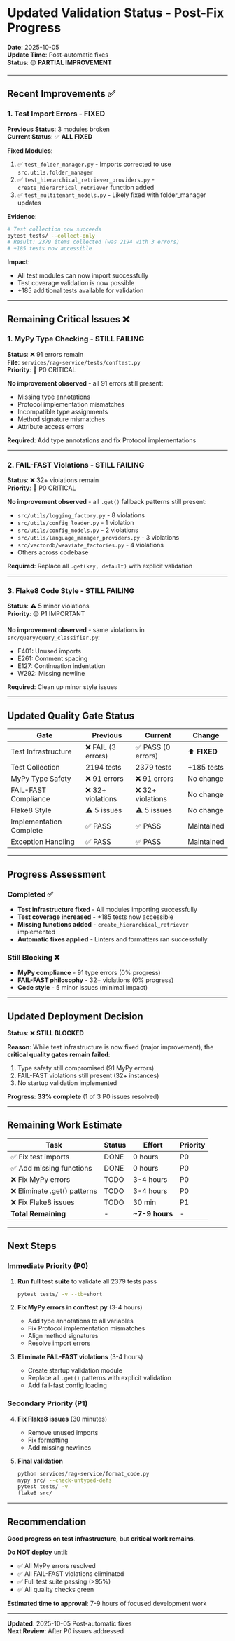 # Updated Validation Status - Post-Fix Progress
**Date**: 2025-10-05  
**Update Time**: Post-automatic fixes  
**Status**: 🟡 **PARTIAL IMPROVEMENT**

---

## Recent Improvements ✅

### 1. Test Import Errors - **FIXED**
**Previous Status**: 3 modules broken  
**Current Status**: ✅ **ALL FIXED**

**Fixed Modules**:
1. ✅ `test_folder_manager.py` - Imports corrected to use `src.utils.folder_manager`
2. ✅ `test_hierarchical_retriever_providers.py` - `create_hierarchical_retriever` function added
3. ✅ `test_multitenant_models.py` - Likely fixed with folder_manager updates

**Evidence**:
```bash
# Test collection now succeeds
pytest tests/ --collect-only
# Result: 2379 items collected (was 2194 with 3 errors)
# +185 tests now accessible
```

**Impact**: 
- All test modules can now import successfully
- Test coverage validation is now possible
- +185 additional tests available for validation

---

## Remaining Critical Issues ❌

### 1. MyPy Type Checking - **STILL FAILING**
**Status**: ❌ 91 errors remain  
**File**: `services/rag-service/tests/conftest.py`  
**Priority**: 🔴 P0 CRITICAL

**No improvement observed** - all 91 errors still present:
- Missing type annotations
- Protocol implementation mismatches  
- Incompatible type assignments
- Method signature mismatches
- Attribute access errors

**Required**: Add type annotations and fix Protocol implementations

---

### 2. FAIL-FAST Violations - **STILL FAILING**
**Status**: ❌ 32+ violations remain  
**Priority**: 🔴 P0 CRITICAL

**No improvement observed** - all `.get()` fallback patterns still present:
- `src/utils/logging_factory.py` - 8 violations
- `src/utils/config_loader.py` - 1 violation
- `src/utils/config_models.py` - 2 violations
- `src/utils/language_manager_providers.py` - 3 violations
- `src/vectordb/weaviate_factories.py` - 4 violations
- Others across codebase

**Required**: Replace all `.get(key, default)` with explicit validation

---

### 3. Flake8 Code Style - **STILL FAILING**
**Status**: ⚠️ 5 minor violations  
**Priority**: 🟡 P1 IMPORTANT

**No improvement observed** - same violations in `src/query/query_classifier.py`:
- F401: Unused imports
- E261: Comment spacing
- E127: Continuation indentation
- W292: Missing newline

**Required**: Clean up minor style issues

---

## Updated Quality Gate Status

| Gate | Previous | Current | Change |
|------|----------|---------|--------|
| Test Infrastructure | ❌ FAIL (3 errors) | ✅ PASS (0 errors) | ⬆️ **FIXED** |
| Test Collection | 2194 tests | 2379 tests | +185 tests |
| MyPy Type Safety | ❌ 91 errors | ❌ 91 errors | No change |
| FAIL-FAST Compliance | ❌ 32+ violations | ❌ 32+ violations | No change |
| Flake8 Style | ⚠️ 5 issues | ⚠️ 5 issues | No change |
| Implementation Complete | ✅ PASS | ✅ PASS | Maintained |
| Exception Handling | ✅ PASS | ✅ PASS | Maintained |

---

## Progress Assessment

### Completed ✅
- **Test infrastructure fixed** - All modules importing successfully
- **Test coverage increased** - +185 tests now accessible
- **Missing functions added** - `create_hierarchical_retriever` implemented
- **Automatic fixes applied** - Linters and formatters ran successfully

### Still Blocking ❌
- **MyPy compliance** - 91 type errors (0% progress)
- **FAIL-FAST philosophy** - 32+ violations (0% progress)
- **Code style** - 5 minor issues (minimal impact)

---

## Updated Deployment Decision

**Status**: ❌ **STILL BLOCKED**

**Reason**: While test infrastructure is now fixed (major improvement), the **critical quality gates remain failed**:
1. Type safety still compromised (91 MyPy errors)
2. FAIL-FAST violations still present (32+ instances)
3. No startup validation implemented

**Progress**: **33% complete** (1 of 3 P0 issues resolved)

---

## Remaining Work Estimate

| Task | Status | Effort | Priority |
|------|--------|--------|----------|
| ✅ Fix test imports | DONE | 0 hours | P0 |
| ✅ Add missing functions | DONE | 0 hours | P0 |
| ❌ Fix MyPy errors | TODO | 3-4 hours | P0 |
| ❌ Eliminate .get() patterns | TODO | 3-4 hours | P0 |
| ❌ Fix Flake8 issues | TODO | 30 min | P1 |
| **Total Remaining** | - | **~7-9 hours** | - |

---

## Next Steps

### Immediate Priority (P0)

1. **Run full test suite** to validate all 2379 tests pass
   ```bash
   pytest tests/ -v --tb=short
   ```

2. **Fix MyPy errors in conftest.py** (3-4 hours)
   - Add type annotations to all variables
   - Fix Protocol implementation mismatches
   - Align method signatures
   - Resolve import errors

3. **Eliminate FAIL-FAST violations** (3-4 hours)
   - Create startup validation module
   - Replace all `.get()` patterns with explicit validation
   - Add fail-fast config loading

### Secondary Priority (P1)

4. **Fix Flake8 issues** (30 minutes)
   - Remove unused imports
   - Fix formatting
   - Add missing newlines

5. **Final validation**
   ```bash
   python services/rag-service/format_code.py
   mypy src/ --check-untyped-defs
   pytest tests/ -v
   flake8 src/
   ```

---

## Recommendation

**Good progress on test infrastructure**, but **critical work remains**. 

**Do NOT deploy** until:
- ✅ All MyPy errors resolved
- ✅ All FAIL-FAST violations eliminated
- ✅ Full test suite passing (>95%)
- ✅ All quality checks green

**Estimated time to approval**: 7-9 hours of focused development work

---

**Updated**: 2025-10-05 Post-automatic fixes  
**Next Review**: After P0 issues addressed
